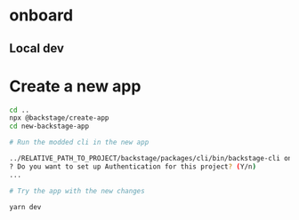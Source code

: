# onboard

## Local dev

# Create a new app

```bash
cd ..
npx @backstage/create-app
cd new-backstage-app

# Run the modded cli in the new app

../RELATIVE_PATH_TO_PROJECT/backstage/packages/cli/bin/backstage-cli onboard
? Do you want to set up Authentication for this project? (Y/n)
...

# Try the app with the new changes

yarn dev

```
